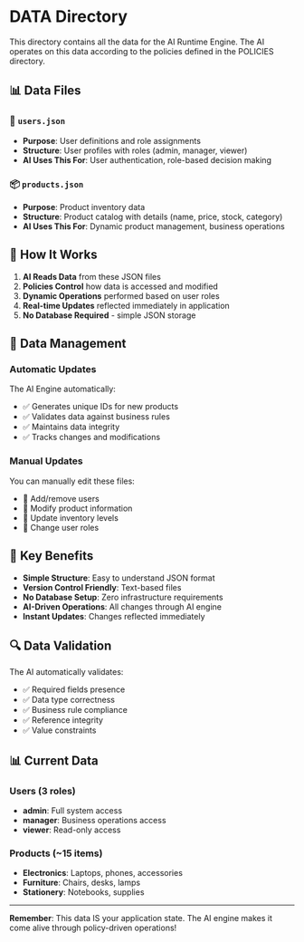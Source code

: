 # DATA Directory

This directory contains all the data for the AI Runtime Engine. The AI operates on this data according to the policies defined in the POLICIES directory.

## 📊 Data Files

### 👥 `users.json`
- **Purpose**: User definitions and role assignments
- **Structure**: User profiles with roles (admin, manager, viewer)
- **AI Uses This For**: User authentication, role-based decision making

### 📦 `products.json`
- **Purpose**: Product inventory data
- **Structure**: Product catalog with details (name, price, stock, category)
- **AI Uses This For**: Dynamic product management, business operations

## 🔄 How It Works

1. **AI Reads Data** from these JSON files
2. **Policies Control** how data is accessed and modified
3. **Dynamic Operations** performed based on user roles
4. **Real-time Updates** reflected immediately in application
5. **No Database Required** - simple JSON storage

## 📝 Data Management

### Automatic Updates
The AI Engine automatically:
- ✅ Generates unique IDs for new products
- ✅ Validates data against business rules
- ✅ Maintains data integrity
- ✅ Tracks changes and modifications

### Manual Updates
You can manually edit these files:
- 📝 Add/remove users
- 📝 Modify product information
- 📝 Update inventory levels
- 📝 Change user roles

## 🎯 Key Benefits

- **Simple Structure**: Easy to understand JSON format
- **Version Control Friendly**: Text-based files
- **No Database Setup**: Zero infrastructure requirements
- **AI-Driven Operations**: All changes through AI engine
- **Instant Updates**: Changes reflected immediately

## 🔍 Data Validation

The AI automatically validates:
- ✅ Required fields presence
- ✅ Data type correctness
- ✅ Business rule compliance
- ✅ Reference integrity
- ✅ Value constraints

## 📊 Current Data

### Users (3 roles)
- **admin**: Full system access
- **manager**: Business operations access  
- **viewer**: Read-only access

### Products (~15 items)
- **Electronics**: Laptops, phones, accessories
- **Furniture**: Chairs, desks, lamps
- **Stationery**: Notebooks, supplies

---

**Remember**: This data IS your application state. The AI engine makes it come alive through policy-driven operations!
